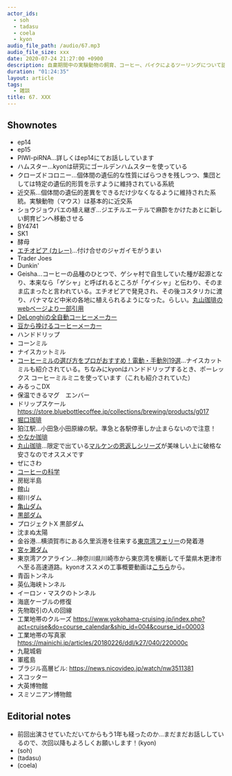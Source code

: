 ```yaml
---
actor_ids:
  - soh
  - tadasu
  - coela
  - kyon
audio_file_path: /audio/67.mp3
audio_file_size: xxx
date: 2020-07-24 21:27:00 +0900
description: 自粛期間中の実験動物の飼育、コーヒー、バイクによるツーリングについて話しました。
duration: "01:24:35"
layout: article
tags:
  - 雑談
title: 67. XXX
---
```


## Shownotes
- ep14
- ep15
- PIWI-piRNA...詳しくはep14にてお話ししています
- ハムスター...kyonは研究にゴールデンハムスターを使っている
- クローズドコロニー...個体間の遺伝的な性質にばらつきを残しつつ、集団としては特定の遺伝的形質を示すように維持されている系統
- 近交系...個体間の遺伝的差異をできるだけ少なくなるように維持された系統。実験動物（マウス）は基本的に近交系
- ショウジョウバエの植え継ぎ...ジエチルエーテルで麻酔をかけたあとに新しい飼育ビンへ移動させる
- BY4741
- SK1
- 酵母
- [エチオピア (カレー)](https://tabelog.com/tokyo/A1310/A131003/13000638/)...付け合せのジャガイモがうまい
- Trader Joes
- Dunkin'
- Geisha...コーヒーの品種のひとつで、ゲシャ村で自生していた種が起源となり、本来なら「ゲシャ」と呼ばれるところが「ゲイシャ」と伝わり、そのまま広まったと言われている。エチオピアで発見され、その後コスタリカに渡り、パナマなど中米の各地に植えられるようになった。らしい。[丸山珈琲のwebページより一部引用]((https://www.gnavi.co.jp/dressing/article/22245/))
- [DeLonghiの全自動コーヒーメーカー](https://www.shop-casa-delonghi.com/SHOP/1012401/1012402/list.html)
- [豆から挽けるコーヒーメーカー](https://www.muji.com/jp/ja/store/cmdty/detail/4549738398165)
- ハンドドリップ
- コーンミル
- ナイスカットミル
- [コーヒーミルの選び方をプロがおすすめ！電動・手動別19選](https://www.roomie.jp/2019/11/561295/#type)...ナイスカットミルも紹介されている。ちなみにkyonはハンドドリップするとき、ポーレックス コーヒーミルミニを使っています（これも紹介されていた）
- みるっこDX
- 保温できるマグ　エンバー
- ドリップスケール　https://store.bluebottlecoffee.jp/collections/brewing/products/g017
- [堀口珈琲](https://www.kohikobo.co.jp/)
- 狛江駅...小田急小田原線の駅。準急と各駅停車しか止まらないので注意！
- [やなか珈琲](https://www.yanaka-coffeeten.com/)
- [丸山珈琲](https://www.maruyamacoffee.com/)...限定で出ている[マルケンの恩返しシリーズ](https://www.maruyamacoffee.com/ec/feature/1912)が美味しい上に破格な安さなのでオススメです
- ぜにさわ
- [コーヒーの科学](https://www.amazon.co.jp/dp/B01C3P4G8G/ref=cm_sw_r_tw_dp_x_q0EjFbKNST2PZ)
- 房総半島
- 館山
- 柳川ダム
- [亀山ダム](http://www.city-kimitsu.jp/kanko/spot/sizen/dam-kameyama.html)
- [黒部ダム](https://www.kurobe-dam.com/)
- プロジェクトX 黒部ダム
- 沈まぬ太陽
- 金谷港...横須賀市にある久里浜港を往来する[東京湾フェリー](https://www.tokyowanferry.com/theme34.html)の発着港
- [宮ヶ瀬ダム](https://www.miyagase.or.jp/)
- 東京湾アクアライン...神奈川県川崎市から東京湾を横断して千葉県木更津市へ至る高速道路。kyonオススメの工事概要動画は[こちら](https://www.youtube.com/watch?v=OsX944VXVxs)から。
- 青函トンネル
- 英仏海峡トンネル
- イーロン・マスクのトンネル
- 海底ケーブルの修復
- 先物取引の人の回線
- 工業地帯のクルーズ https://www.yokohama-cruising.jp/index.php?act=cruise&do=course_calendar&ship_id=004&course_id=00003
- 工業地帯の写真家　https://mainichi.jp/articles/20180226/ddl/k27/040/220000c
- 九龍城砦
- 軍艦島
- ブラジル高層ビル: https://news.nicovideo.jp/watch/nw3511381
- スコッター
- 大英博物館
- スミソニアン博物館

## Editorial notes
- 前回出演させていただいてからもう1年も経ったのか…まだまだお話ししているので、次回以降もよろしくお願いします！(kyon)
- (soh)
- (tadasu)
- (coela)

